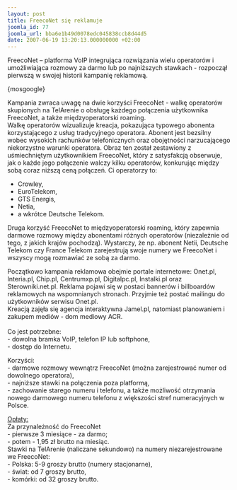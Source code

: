 ```yaml
---
layout: post
title: FreecoNet się reklamuje
joomla_id: 77
joomla_url: bba6e1b49d0078edc045838ccb8d44d5
date: 2007-06-19 13:20:13.000000000 +02:00
---
```

FreecoNet &ndash; platforma VoIP integrująca rozwiązania wielu operator&oacute;w i umożliwiająca rozmowy za darmo lub po najniższych stawkach - rozpoczął pierwszą w swojej historii kampanię reklamową. <p>{mosgoogle}</p><p>Kampania zwraca uwagę na dwie korzyści FreecoNet - walkę operator&oacute;w skupionych na TelArenie o obsługę każdego połączenia użytkownika FreecoNet, a także międzyoperatorski roaming.<br />Walkę operator&oacute;w wizualizuje kreacja, pokazująca typowego abonenta korzystającego z usług tradycyjnego operatora. Abonent jest bezsilny wobec wysokich rachunk&oacute;w telefonicznych oraz obojętności narzucającego niekorzystne warunki operatora. Obraz ten został zestawiony z uśmiechniętym użytkownikiem FreecoNet, kt&oacute;ry z satysfakcją obserwuje, jak o każde jego połączenie walczy kilku operator&oacute;w, konkurując między sobą coraz niższą ceną połączeń. Ci operatorzy to:</p><ul><li>Crowley,</li><li> EuroTelekom,</li><li> GTS Energis,</li><li>Netia,</li><li> a wkr&oacute;tce Deutsche Telekom.</li></ul><p> Druga korzyść FreecoNet to międzyoperatorski roaming, kt&oacute;ry zapewnia darmowe rozmowy między abonentami r&oacute;żnych operator&oacute;w (niezależnie od tego, z jakich kraj&oacute;w pochodzą). Wystarczy, że np. abonent Netii, Deutsche Telekom czy France Telekom zarejestrują swoje numery we FreecoNet i wszyscy mogą rozmawiać ze sobą za darmo.</p> <p>Początkowo kampania reklamowa obejmie portale internetowe: Onet.pl, Interia.pl, Chip.pl, Centrumxp.pl, Digitalpc.pl, Instalki.pl oraz Sterowniki.net.pl. Reklama pojawi się w postaci banner&oacute;w i billboard&oacute;w reklamowych na wspomnianych stronach. Przyjmie też postać mailingu do użytkownik&oacute;w serwisu Onet.pl.<br />Kreacją zajęła się agencja interaktywna Jamel.pl, natomiast planowaniem i zakupem medi&oacute;w - dom mediowy ACR.<br /><br />Co jest potrzebne:<br />- dowolna bramka VoIP, telefon IP lub softphone, <br /> - dostęp do Internetu.</p><p> Korzyści:<br />- darmowe rozmowy wewnątrz FreecoNet (można zarejestrować numer od dowolnego operatora), <br /> - najniższe stawki na połączenia poza platformą, <br /> - zachowanie starego numeru i telefonu, a także możliwość otrzymania nowego darmowego numeru telefonu z większości stref numeracyjnych w Polsce. </p> <p><u>Opłaty:</u><br />Za przynależność do FreecoNet<br />- pierwsze 3 miesiące - za darmo; <br /> - potem - 1,95 zł brutto na miesiąc.<br /> Stawki na TelArenie (naliczane sekundowo) na numery niezarejestrowane we FreecoNet:<br />- Polska: 5-9 groszy brutto (numery stacjonarne),<br /> - świat: od 7 groszy brutto,<br /> - kom&oacute;rki: od 32 groszy brutto. </p> 

